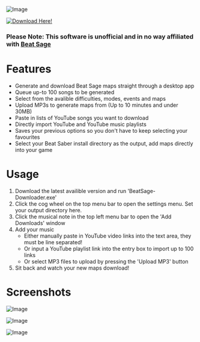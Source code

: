 ![Image](https://i.ibb.co/mRb1SkW/image.png)

[![Download Here!](https://i.ibb.co/LgcPy48/ezgif-com-gif-maker-1.png)](https://github.com/BadgerHobbs/BeatSage-Downloader/releases)

### Please Note: This software is unofficial and in no way affiliated with [Beat Sage](https://beatsage.com/#)



Features
======

- Generate and download Beat Sage maps straight through a desktop app
- Queue up-to 100 songs to be generated
- Select from the avalible difficulties, modes, events and maps
- Upload MP3s to generate maps from (Up to 10 minutes and under 30MB)
- Paste in lists of YouTube songs you want to download
- Directly import YouTube and YouTube music playlists
- Saves your previous options so you don't have to keep selecting your favourites
- Select your Beat Saber install directory as the output, add maps directly into your game


Usage
======

1. Download the latest availible version and run 'BeatSage-Downloader.exe'
2. Click the cog wheel on the top menu bar to open the settings menu. Set your output directory here.
3. Click the musical note in the top left menu bar to open the 'Add Downloads' window
4. Add your music
   - Either manually paste in YouTube video links into the text area, they must be line separated!
   - Or input a YouTube playlist link into the entry box to import up to 100 links
   - Or select MP3 files to upload by pressing the 'Upload MP3' button
5. Sit back and watch your new maps download!

Screenshots
======

![Image](https://i.ibb.co/0nmc1By/image.png)

![Image](https://i.ibb.co/jwLZ2Qy/image.png)

![Image](https://i.ibb.co/R9tTwSQ/image.png)
